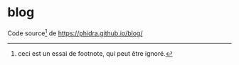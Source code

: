 # blog

Code source[^footnote] de https://phidra.github.io/blog/

[^footnote]: ceci est un essai de footnote, qui peut être ignoré.


